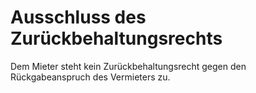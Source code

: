 # Ausschluss des Zurückbehaltungsrechts

Dem Mieter steht kein Zurückbehaltungsrecht gegen den Rückgabeanspruch des Vermieters zu.